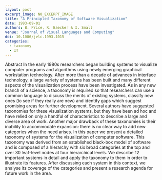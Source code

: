 ```yaml
---
layout: post
excerpt_image: NO_EXCERPT_IMAGE
title: "A Principled Taxonomy of Software Visualization"
date: 1993-09-01
authors: B. Price, R. Baecker & I. Small
venue: "Journal of Visual Languages and Computing"
doi: 10.1006/jvlc.1993.1015
categories:
  - taxonomy
  - IT
---
```

Abstract In the early 1980s researchers began building systems to visualize computer programs and algorithms using newly emerging graphical workstation technology. After more than a decade of advances in interface technology, a large variety of systems has been built and many different aspects of the visualization process have been investigated. As in any new branch of a science, a taxonomy is required so that researchers can use a common language to discuss the merits of existing systems, classify new ones (to see if they really are new) and identify gaps which suggest promising areas for further development. Several authors have suggested taxonomies for these visualization systems, but they have been ad hoc and have relied on only a handful of characteristics to describe a large and diverse area of work. Another major drawback of these taxonomies is their inability to accommodate expansion: there is no clear way to add new categories when the need arises. In this paper we present a detailed taxonomy of systems for the visualization of computer software. This taxonomy was derived from an established black-box model of software and is composed of a hierarchy with six broad categories at the top and over 30 leaf-level nodes at four hierarchical levels. We describe 12 important systems in detail and apply the taxonomy to them in order to illustrate its features. After discussing each system in this context, we analyse its coverage of the categories and present a research agenda for future work in the area.
